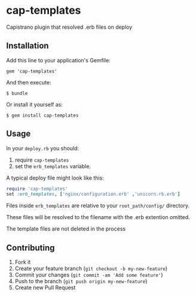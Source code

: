 cap-templates
=============

Capistrano plugin that resolved .erb files on deploy

## Installation

Add this line to your application's Gemfile:

    gem 'cap-templates'

And then execute:

    $ bundle

Or install it yourself as:

    $ gem install cap-templates

## Usage

In your `deploy.rb` you should:

1. require `cap-templates`
2. set the `erb_templates` variable.

A typical deploy file might look like this:

```ruby
require 'cap-templates'
set :erb_templates, ['nginx/configuration.erb' ,'unicorn.rb.erb']
```

Files inside `erb_templates` are relative to your `root_path/config/` directory.

These files will be resolved to the filename with the .erb extention omitted.

The template files are not deleted in the process

## Contributing

1. Fork it
2. Create your feature branch (`git checkout -b my-new-feature`)
3. Commit your changes (`git commit -am 'Add some feature'`)
4. Push to the branch (`git push origin my-new-feature`)
5. Create new Pull Request
